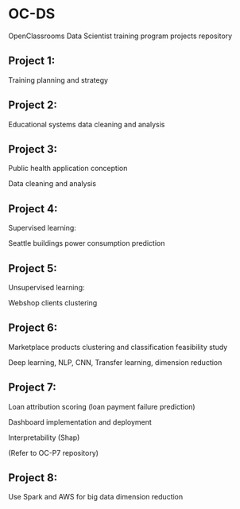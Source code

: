 # OC-DS
OpenClassrooms Data Scientist training program projects repository

## Project 1:
Training planning and strategy
## Project 2:
Educational systems data cleaning and analysis
## Project 3:
Public health application conception

Data cleaning and analysis
## Project 4:
Supervised learning:

Seattle buildings power consumption prediction
## Project 5:
Unsupervised learning:

Webshop clients clustering
## Project 6:
Marketplace products clustering and classification feasibility study

Deep learning, NLP, CNN, Transfer learning, dimension reduction
## Project 7:
Loan attribution scoring (loan payment failure prediction)

Dashboard implementation and deployment

Interpretability (Shap)

(Refer to OC-P7 repository)
## Project 8:
Use Spark and AWS for big data dimension reduction
